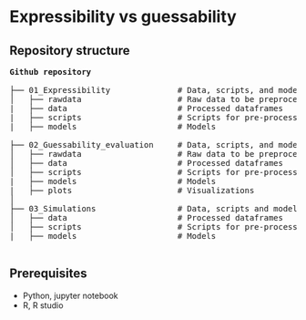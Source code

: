 # Expressibility vs guessability

## Repository structure

<pre><b>Github repository</b><br>                
├── 01_Expressibility              # Data, scripts, and models for modelling expressibility estimates ratings
│   ├── rawdata                    # Raw data to be preprocessed and modelled
|   ├── data                       # Processed dataframes
|   ├── scripts                    # Scripts for pre-processing and modelling  
|   ├── models                     # Models

├── 02_Guessability_evaluation     # Data, scripts, and models for evaluating the relationship between expressibility and guessability
│   ├── rawdata                    # Raw data to be preprocessed and modelled
│   ├── data                       # Processed dataframes
│   ├── scripts                    # Scripts for pre-processing and modelling  
|   ├── models                     # Models 
|   ├── plots                      # Visualizations 
│
├── 03_Simulations                 # Data, scripts and models for expressibility-related simulations 
│   ├── data                       # Processed dataframes
│   ├── scripts                    # Scripts for pre-processing and modelling  
|   ├── models                     # Models 

</pre>

## Prerequisites

- Python, jupyter notebook
- R, R studio
